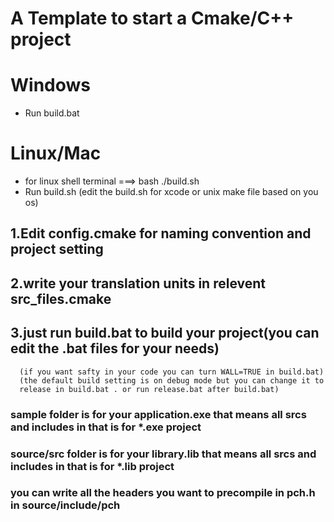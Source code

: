# A Template to start a Cmake/C++ project 

# Windows
* Run build.bat
# Linux/Mac
* for linux shell terminal ===> bash ./build.sh
* Run build.sh 
      (edit the build.sh for xcode or unix make file based on you os)

## 1.Edit config.cmake for naming convention and project setting
## 2.write your translation units in relevent src_files.cmake
## 3.just run build.bat to build your project(you can edit the .bat files for your needs)
      (if you want safty in your code you can turn WALL=TRUE in build.bat)
      (the default build setting is on debug mode but you can change it to 
      release in build.bat . or run release.bat after build.bat)
### sample folder is for your application.exe that means all srcs and includes in that is for *.exe project
### source/src folder is for your library.lib that means all srcs and includes in that is for *.lib project
### you can write all the headers you want to precompile in pch.h in source/include/pch

